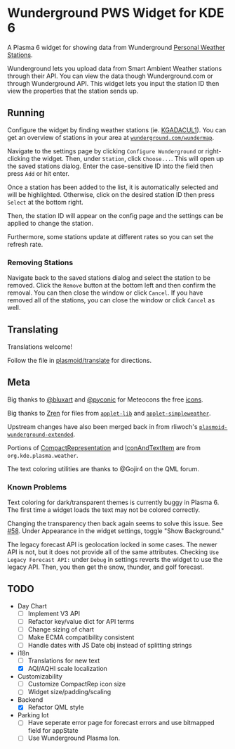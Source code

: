 # Wunderground PWS Widget for KDE 6

A Plasma 6 widget for showing data from Wunderground [Personal Weather Stations](https://www.wunderground.com/pws/overview).

Wunderground lets you upload data from Smart Ambient Weather stations through their API.
You can view the data though Wunderground.com or through Wunderground API. This widget lets
you input the station ID then view the properties that the station sends up.

## Running

Configure the widget by finding weather stations (ie. [KGADACUL1](https://www.wunderground.com/dashboard/pws/KGADACUL1)). You can get an overview of stations in your area at [`wunderground.com/wundermap`](https://wunderground.com/wundermap).

Navigate to the settings page by clicking `Configure Wunderground` or right-clicking the widget. Then, under `Station`, click `Choose...`. This will open up the saved stations dialog. Enter the case-sensitive ID into the field then press `Add` or hit enter.

Once a station has been added to the list, it is automatically selected and will be highlighted. Otherwise, click on the desired station ID then press `Select` at the bottom right.

Then, the station ID will appear on the config page and the settings can be applied to change the station.

Furthermore, some stations update at different rates so you can set the refresh rate.

### Removing Stations

Navigate back to the saved stations dialog and select the station to be removed. Click the `Remove` button at the bottom left and then confirm the removal. You can then close the window or click `Cancel`. If you have removed all of the stations, you can close the window or click `Cancel` as well.

## Translating

Translations welcome!

Follow the file in [plasmoid/translate](./plasmoid/translate) for directions.

## Meta

Big thanks to [@bluxart](https://x.com/bluxart) and [@pyconic](https://x.com/pyconic) for Meteocons the free [icons](https://www.alessioatzeni.com/meteocons/).

Big thanks to [Zren](https://github.com/Zren) for files from [`applet-lib`](https://github.com/Zren/plasma-applet-lib/) and [`applet-simpleweather`](https://github.com/Zren/plasma-applet-simpleweather/).

Upstream changes have also been merged back in from rliwoch's [`plasmoid-wunderground-extended`](https://github.com/rliwoch/plasmoid-wunderground-extended).

Portions of [CompactRepresentation](./plasmoid/contents/ui/CompactRepresentation.qml) and [IconAndTextItem](./plasmoid/contents/ui/IconAndTextItem.qml) are from `org.kde.plasma.weather`.

The text coloring utilities are thanks to @Gojir4 on the QML forum.

### Known Problems

Text coloring for dark/transparent themes is currently buggy in Plasma 6. The first time a widget loads the text may not be colored correctly.

Changing the transparency then back again seems to solve this issue. See [#58](https://github.com/k-donn/plasmoid-wunderground/issues/58).
Under Appearance in the widget settings, toggle "Show Background."

The legacy forecast API is geolocation locked in some cases. The newer API is not, but it does not provide all of the same attributes. Checking `Use Legacy Forecast API:` under `Debug` in settings reverts the widget to use the legacy API. Then, you then get the snow, thunder, and golf forecast.

## TODO

- Day Chart
  -   [ ] Implement V3 API
  -   [ ] Refactor key/value dict for API terms
  -   [ ] Change sizing of chart
  -   [ ] Make ECMA compatibility consistent
  -   [ ] Handle dates with JS Date obj instead of splitting strings
- i18n
  -   [ ] Translations for new text
  -   [x] AQI/AQHI scale localization
- Customizability
  -   [ ] Customize CompactRep icon size
  -   [ ] Widget size/padding/scaling
- Backend
  -   [x] Refactor QML style
- Parking lot
  -   [ ] Have seperate error page for forecast errors and use bitmapped field for appState
  -   [ ] Use Wunderground Plasma Ion.
